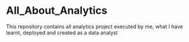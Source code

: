 # All_About_Analytics
This repository contains all analytics project executed by me, what I have learnt, deployed and created as a data analyst
